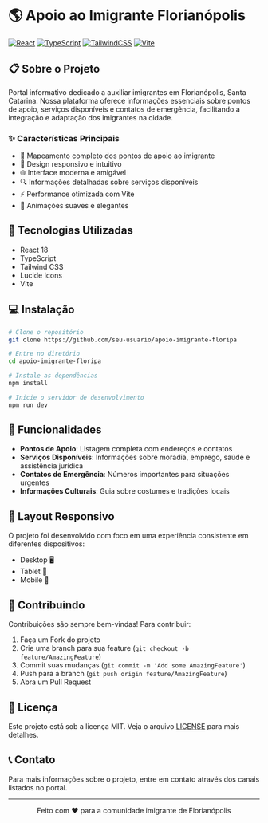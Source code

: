 # 🌎 Apoio ao Imigrante Florianópolis

[![React](https://img.shields.io/badge/React-20232A?style=for-the-badge&logo=react&logoColor=61DAFB)](https://reactjs.org/)
[![TypeScript](https://img.shields.io/badge/TypeScript-007ACC?style=for-the-badge&logo=typescript&logoColor=white)](https://www.typescriptlang.org/)
[![TailwindCSS](https://img.shields.io/badge/Tailwind_CSS-38B2AC?style=for-the-badge&logo=tailwind-css&logoColor=white)](https://tailwindcss.com/)
[![Vite](https://img.shields.io/badge/Vite-646CFF?style=for-the-badge&logo=vite&logoColor=white)](https://vitejs.dev/)

## 📋 Sobre o Projeto

Portal informativo dedicado a auxiliar imigrantes em Florianópolis, Santa Catarina. Nossa plataforma oferece informações essenciais sobre pontos de apoio, serviços disponíveis e contatos de emergência, facilitando a integração e adaptação dos imigrantes na cidade.

### ✨ Características Principais

- 🏢 Mapeamento completo dos pontos de apoio ao imigrante
- 📱 Design responsivo e intuitivo
- 🌐 Interface moderna e amigável
- 🔍 Informações detalhadas sobre serviços disponíveis
- ⚡ Performance otimizada com Vite
- 🎨 Animações suaves e elegantes

## 🚀 Tecnologias Utilizadas

- React 18
- TypeScript
- Tailwind CSS
- Lucide Icons
- Vite

## 💻 Instalação

```bash
# Clone o repositório
git clone https://github.com/seu-usuario/apoio-imigrante-floripa

# Entre no diretório
cd apoio-imigrante-floripa

# Instale as dependências
npm install

# Inicie o servidor de desenvolvimento
npm run dev
```

## 🌟 Funcionalidades

- **Pontos de Apoio**: Listagem completa com endereços e contatos
- **Serviços Disponíveis**: Informações sobre moradia, emprego, saúde e assistência jurídica
- **Contatos de Emergência**: Números importantes para situações urgentes
- **Informações Culturais**: Guia sobre costumes e tradições locais

## 📱 Layout Responsivo

O projeto foi desenvolvido com foco em uma experiência consistente em diferentes dispositivos:

- Desktop 🖥️
- Tablet 📱
- Mobile 📱

## 🤝 Contribuindo

Contribuições são sempre bem-vindas! Para contribuir:

1. Faça um Fork do projeto
2. Crie uma branch para sua feature (`git checkout -b feature/AmazingFeature`)
3. Commit suas mudanças (`git commit -m 'Add some AmazingFeature'`)
4. Push para a branch (`git push origin feature/AmazingFeature`)
5. Abra um Pull Request

## 📄 Licença

Este projeto está sob a licença MIT. Veja o arquivo [LICENSE](LICENSE) para mais detalhes.

## 📞 Contato

Para mais informações sobre o projeto, entre em contato através dos canais listados no portal.

---

<p align="center">Feito com ❤️ para a comunidade imigrante de Florianópolis</p>